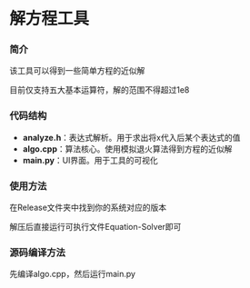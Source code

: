 # 解方程工具

### 简介

该工具可以得到一些简单方程的近似解

目前仅支持五大基本运算符，解的范围不得超过1e8

### 代码结构

- **analyze.h**：表达式解析。用于求出将x代入后某个表达式的值
- **algo.cpp**：算法核心。使用模拟退火算法得到方程的近似解
- **main.py**：UI界面。用于工具的可视化

### 使用方法

在Release文件夹中找到你的系统对应的版本

解压后直接运行可执行文件Equation-Solver即可

### 源码编译方法

先编译algo.cpp，然后运行main.py
